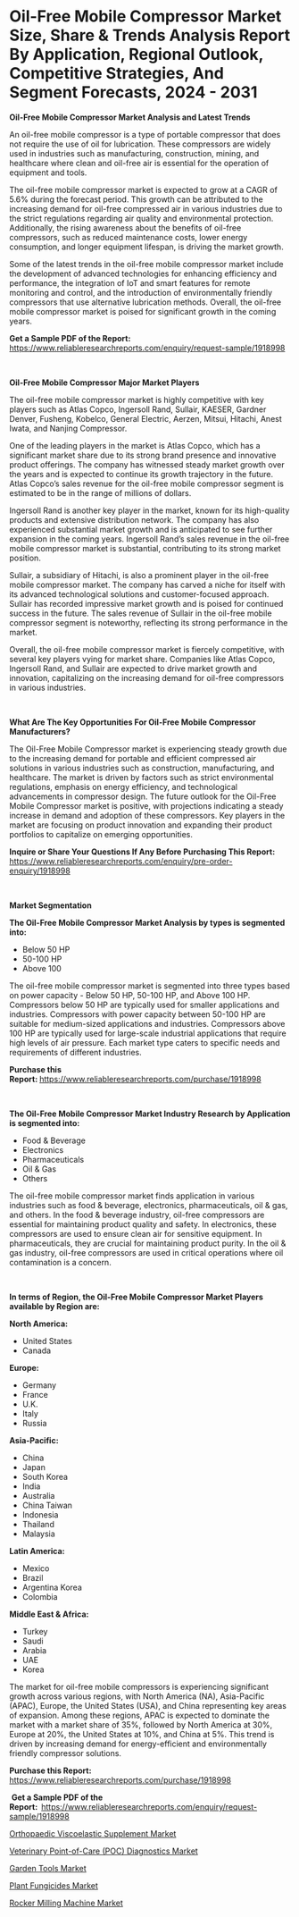 <p><h1>Oil-Free Mobile Compressor Market Size, Share & Trends Analysis Report By Application, Regional Outlook, Competitive Strategies, And Segment Forecasts, 2024 - 2031</h1></p><p><strong>Oil-Free Mobile Compressor Market Analysis and Latest Trends</strong></p>
<p><p>An oil-free mobile compressor is a type of portable compressor that does not require the use of oil for lubrication. These compressors are widely used in industries such as manufacturing, construction, mining, and healthcare where clean and oil-free air is essential for the operation of equipment and tools.</p><p>The oil-free mobile compressor market is expected to grow at a CAGR of 5.6% during the forecast period. This growth can be attributed to the increasing demand for oil-free compressed air in various industries due to the strict regulations regarding air quality and environmental protection. Additionally, the rising awareness about the benefits of oil-free compressors, such as reduced maintenance costs, lower energy consumption, and longer equipment lifespan, is driving the market growth.</p><p>Some of the latest trends in the oil-free mobile compressor market include the development of advanced technologies for enhancing efficiency and performance, the integration of IoT and smart features for remote monitoring and control, and the introduction of environmentally friendly compressors that use alternative lubrication methods. Overall, the oil-free mobile compressor market is poised for significant growth in the coming years.</p></p>
<p><strong>Get a Sample PDF of the Report:&nbsp;</strong> <a href="https://www.reliableresearchreports.com/enquiry/request-sample/1918998">https://www.reliableresearchreports.com/enquiry/request-sample/1918998</a></p>
<p>&nbsp;</p>
<p><strong>Oil-Free Mobile Compressor Major Market Players</strong></p>
<p><p>The oil-free mobile compressor market is highly competitive with key players such as Atlas Copco, Ingersoll Rand, Sullair, KAESER, Gardner Denver, Fusheng, Kobelco, General Electric, Aerzen, Mitsui, Hitachi, Anest Iwata, and Nanjing Compressor. </p><p>One of the leading players in the market is Atlas Copco, which has a significant market share due to its strong brand presence and innovative product offerings. The company has witnessed steady market growth over the years and is expected to continue its growth trajectory in the future. Atlas Copco’s sales revenue for the oil-free mobile compressor segment is estimated to be in the range of millions of dollars.</p><p>Ingersoll Rand is another key player in the market, known for its high-quality products and extensive distribution network. The company has also experienced substantial market growth and is anticipated to see further expansion in the coming years. Ingersoll Rand’s sales revenue in the oil-free mobile compressor market is substantial, contributing to its strong market position.</p><p>Sullair, a subsidiary of Hitachi, is also a prominent player in the oil-free mobile compressor market. The company has carved a niche for itself with its advanced technological solutions and customer-focused approach. Sullair has recorded impressive market growth and is poised for continued success in the future. The sales revenue of Sullair in the oil-free mobile compressor segment is noteworthy, reflecting its strong performance in the market.</p><p>Overall, the oil-free mobile compressor market is fiercely competitive, with several key players vying for market share. Companies like Atlas Copco, Ingersoll Rand, and Sullair are expected to drive market growth and innovation, capitalizing on the increasing demand for oil-free compressors in various industries.</p></p>
<p>&nbsp;</p>
<p><strong>What Are The Key Opportunities For Oil-Free Mobile Compressor Manufacturers?</strong></p>
<p><p>The Oil-Free Mobile Compressor market is experiencing steady growth due to the increasing demand for portable and efficient compressed air solutions in various industries such as construction, manufacturing, and healthcare. The market is driven by factors such as strict environmental regulations, emphasis on energy efficiency, and technological advancements in compressor design. The future outlook for the Oil-Free Mobile Compressor market is positive, with projections indicating a steady increase in demand and adoption of these compressors. Key players in the market are focusing on product innovation and expanding their product portfolios to capitalize on emerging opportunities.</p></p>
<p><strong>Inquire or Share Your Questions If Any Before Purchasing This Report:</strong> <a href="https://www.reliableresearchreports.com/enquiry/pre-order-enquiry/1918998">https://www.reliableresearchreports.com/enquiry/pre-order-enquiry/1918998</a></p>
<p>&nbsp;</p>
<p><strong>Market Segmentation</strong></p>
<p><strong>The Oil-Free Mobile Compressor Market Analysis by types is segmented into:</strong></p>
<p><ul><li>Below 50 HP</li><li>50-100 HP</li><li>Above 100</li></ul></p>
<p><p>The oil-free mobile compressor market is segmented into three types based on power capacity - Below 50 HP, 50-100 HP, and Above 100 HP. Compressors below 50 HP are typically used for smaller applications and industries. Compressors with power capacity between 50-100 HP are suitable for medium-sized applications and industries. Compressors above 100 HP are typically used for large-scale industrial applications that require high levels of air pressure. Each market type caters to specific needs and requirements of different industries.</p></p>
<p><strong>Purchase this Report:&nbsp;</strong><a href="https://www.reliableresearchreports.com/purchase/1918998">https://www.reliableresearchreports.com/purchase/1918998</a></p>
<p>&nbsp;</p>
<p><strong>The Oil-Free Mobile Compressor Market Industry Research by Application is segmented into:</strong></p>
<p><ul><li>Food & Beverage</li><li>Electronics</li><li>Pharmaceuticals</li><li>Oil & Gas</li><li>Others</li></ul></p>
<p><p>The oil-free mobile compressor market finds application in various industries such as food & beverage, electronics, pharmaceuticals, oil & gas, and others. In the food & beverage industry, oil-free compressors are essential for maintaining product quality and safety. In electronics, these compressors are used to ensure clean air for sensitive equipment. In pharmaceuticals, they are crucial for maintaining product purity. In the oil & gas industry, oil-free compressors are used in critical operations where oil contamination is a concern.</p></p>
<p>&nbsp;</p>
<p><strong>In terms of Region, the Oil-Free Mobile Compressor Market Players available by Region are:</strong></p>
<p>
    <p> <strong> North America: </strong>
        <ul>
            <li>United States</li>
            <li>Canada</li>
        </ul>
        </p> 
    <p> <strong> Europe: </strong>
        <ul>
            <li>Germany</li>
            <li>France</li>
            <li>U.K.</li>
            <li>Italy</li>
            <li>Russia</li>
        </ul>
        </p> 
    <p> <strong> Asia-Pacific: </strong>
        <ul>
            <li>China</li>
            <li>Japan</li>
            <li>South Korea</li>
            <li>India</li>
            <li>Australia</li>
            <li>China Taiwan</li>
            <li>Indonesia</li>
            <li>Thailand</li>
            <li>Malaysia</li>
        </ul>
        </p> 
    <p> <strong> Latin America: </strong>
        <ul>
            <li>Mexico</li>
            <li>Brazil</li>
            <li>Argentina Korea</li>
            <li>Colombia</li>
        </ul>
        </p> 
    <p> <strong> Middle East & Africa: </strong>
        <ul>
            <li>Turkey</li>
            <li>Saudi</li>
            <li>Arabia</li>
            <li>UAE</li>
            <li>Korea</li>
        </ul>
    </p>
    </p>
<p><p>The market for oil-free mobile compressors is experiencing significant growth across various regions, with North America (NA), Asia-Pacific (APAC), Europe, the United States (USA), and China representing key areas of expansion. Among these regions, APAC is expected to dominate the market with a market share of 35%, followed by North America at 30%, Europe at 20%, the United States at 10%, and China at 5%. This trend is driven by increasing demand for energy-efficient and environmentally friendly compressor solutions.</p></p>
<p><strong>Purchase this Report: </strong><a href="https://www.reliableresearchreports.com/purchase/1918998">https://www.reliableresearchreports.com/purchase/1918998</a></p>
<p>&nbsp;<strong>Get a Sample PDF of the Report:&nbsp;&nbsp;</strong><a href="https://www.reliableresearchreports.com/enquiry/request-sample/1918998">https://www.reliableresearchreports.com/enquiry/request-sample/1918998</a></p>
<p><strong></strong></p>
<p><p><a href="https://three-jumbo-f6d.notion.site/Orthopaedic-Viscoelastic-Supplement-Market-Research-Report-Forecasted-for-Period-from-2024-2031-b-c6a6171ab9064667bddf350c37b17026">Orthopaedic Viscoelastic Supplement Market</a></p><p><a href="https://iodized-pantydraco-05c.notion.site/Veterinary-Point-of-Care-POC-Diagnostics-Market-Furnish-Information-about-Market-Size-Market-Shar-3ac47b559c564385beee40f119298660">Veterinary Point-of-Care (POC) Diagnostics Market</a></p><p><a href="https://view.publitas.com/reportprime-1/garden-tools-market-research-report-provides-thorough-industry-overview-which-offers-an-in-depth-analysis-of-product-trends-and-new-market-divisions/">Garden Tools Market</a></p><p><a href="https://view.publitas.com/reportprime-1/plant-fungicides-market-size-2024-2031-global-industrial-analysis-key-geographical-regions-market-share-top-key-players-product-types-and-forecast-research-report/">Plant Fungicides Market</a></p><p><a href="https://github.com/jsmusil/Market-Research-Report-List-2/blob/main/rocker-milling-machine-market.md">Rocker Milling Machine Market</a></p></p>